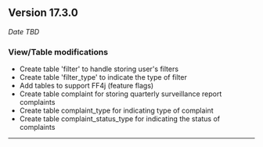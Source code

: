 
## Version 17.3.0
_Date TBD_

### View/Table modifications
* Create table 'filter' to handle storing user's filters
* Create table 'filter_type' to indicate the type of filter
* Add tables to support FF4j (feature flags)
* Create table complaint for storing quarterly surveillance report complaints
* Create table complaint_type for indicating type of complaint
* Create table complaint_status_type for indicating the status of complaints

---
